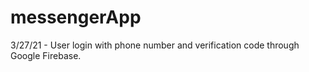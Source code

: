 # messengerApp 

3/27/21 - User login with phone number and verification code through Google Firebase. 
